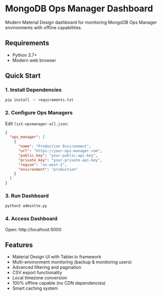 # MongoDB Ops Manager Dashboard

Modern Material Design dashboard for monitoring MongoDB Ops Manager environments with offline capabilities.

## Requirements

- Python 3.7+
- Modern web browser

## Quick Start

### 1. Install Dependencies
```bash
pip install -r requirements.txt
```

### 2. Configure Ops Managers
Edit `list-opsmanager-all.json`:
```json
{
  "ops_manager": [
    {
      "name": "Production Environment",
      "url": "https://your-ops-manager.com",
      "public_key": "your-public-api-key",
      "private_key": "your-private-api-key",
      "region": "us-west-2",
      "environment": "production"
    }
  ]
}
```

### 3. Run Dashboard
```bash
python3 adminlte.py
```

### 4. Access Dashboard
Open: http://localhost:5000

## Features

- Material Design UI with Tabler.io framework
- Multi-environment monitoring (backup & monitoring users)
- Advanced filtering and pagination
- CSV export functionality
- Local timezone conversion
- 100% offline capable (no CDN dependencies)
- Smart caching system